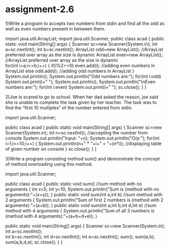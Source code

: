 # assignment-2.6


1)Write a program to accepts two numbers from stdin and find all the odd as well as even numbers present in between them.


import java.util.ArrayList; import java.util.Scanner;
    public class acad 
      {
        public static void main(String[] args) 
          { 
            Scanner sc=new Scanner(System.in); 
            int a=sc.nextInt();
            int b=sc.nextInt();
            ArrayList odd=new ArrayList(); //ArrayList preferred over array as the size is dynamic 
            ArrayList even=new ArrayList(); //ArrayList preferred over array as the size is dynamic \
            for(int i=a;i<=b;i++) 
            { 
              if(i%2==0) 
                even.add(i); //adding even numbers in ArrayList 
              else 
                odd.add(i); //adding odd numbers in ArrayList 
            } 
            System.out.println(); 
            System.out.println("Odd numbers are:"); 
            for(int i:odd) 
            System.out.print(i+" "); 
            System.out.println(); 
            System.out.println("\nEven numbers are:"); 
            for(int i:even) System.out.print(i+" "); 
            sc.close(); 
          } 
     }

2)Joe is scared to go to school. When her dad asked the reason, joe said she is unable to complete the task given by her teacher. The task was to find the “first 10 multiples” of the number entered from stdin.


import java.util.Scanner;

public class acad { public static void main(String[] args) { Scanner sc=new Scanner(System.in); int n=sc.nextInt(); //accepting the number from console System.out.println("Input: "+n); System.out.println("O/p:"); for(int i=1;i<=10;i++) { System.out.println(n+" * "+i+" = "+(n*i)); //displaying table of given number on console } sc.close(); } }


3)Write a program consisting method sum() and demonstrate the concept of method overloading using this method.

import java.util.Scanner;

public class acad { public static void sum() //sum method with no arguments { int x=5; int y=10; System.out.println("Sum is (method with no arguments):"+(x+y)); } public static void sum(int a,int b) //sum method with 2 arguments
{ System.out.println("Sum of first 2 numbers is (method with 2 arguments):"+(a+b)); } public static void sum(int a,int b,int d,int e) //sum method with 4 arguments
{ System.out.println("Sum of all 3 numbers is (method with 4 arguments):"+(a+b+d+e)); }

public static void main(String[] args)
{
    Scanner sc=new Scanner(System.in);
    int a=sc.nextInt();      
    int b=sc.nextInt();
    int d=sc.nextInt();
    int e=sc.nextInt();
    sum();
    sum(a,b);
    sum(a,b,d,e);
    sc.close();
} 
}
